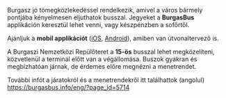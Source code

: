 Burgasz jó tömegközlekedéssel rendelkezik, amivel a város bármely pontjába kényelmesen eljuthatok busszal. Jegyeket a **BurgasBus** applikáción keresztül lehet venni, vagy készpénzben a sofőrtől.

Ajánljuk a **mobil applikációt** (<a target="_blank" href="https://apps.apple.com/us/app/burgas/id1527094752">iOS</a>, <a href="https://play.google.com/store/apps/details?id=com.modeshift.burgas" target="_blank">Android</a>), amiben van útvonaltervező is.

A Burgaszi Nemzetközi Repülőteret a **15-ös** busszal lehet megközelíteni, közvetlenül a terminál előtt van a végállomása. Buszok gyakran és megbízhatóan járnak, de érdemes előre megnézni a menetrendet.

További infót a járatokról és a menetrendekről itt találhattok (angolul)<br/>
<a href="https://burgasbus.info/eng/?page_id=5714" target="_blank">https://burgasbus.info/eng/?page_id=5714</a>
